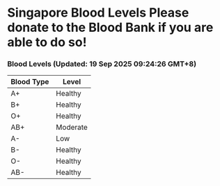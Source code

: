 Singapore Blood Levels
 Please donate to the Blood Bank if you are able to do so!
================================================================================================================================

### Blood Levels (Updated: 19 Sep 2025 09:24:26 GMT+8)
| Blood Type | Level     |
|------------|-----------|
| A+     | Healthy |
| B+     | Healthy |
| O+     | Healthy |
| AB+     | Moderate |
| A-     | Low |
| B-     | Healthy |
| O-     | Healthy |
| AB-     | Healthy |

